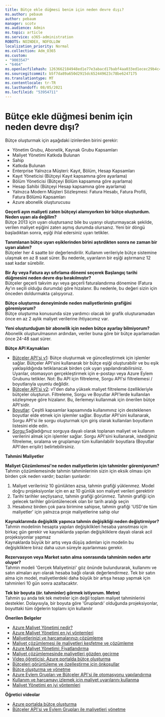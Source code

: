 ```yaml
---
title: Bütçe ekle düğmesi benim için neden devre dışı?
ms.author: pebaum
author: pebaum
manager: scotv
ms.audience: Admin
ms.topic: article
ms.service: o365-administration
ROBOTS: NOINDEX, NOFOLLOW
localization_priority: Normal
ms.collection: Adm_O365
ms.custom:
- "9003547"
- "6464"
ms.openlocfilehash: 1263662184948ed1e77e3abacd17babf4aa033ed1ecec29b4c4afc26d6da56f0
ms.sourcegitcommit: b5f7da89a650d2915dc652449623c78be6247175
ms.translationtype: MT
ms.contentlocale: tr-TR
ms.lasthandoff: 08/05/2021
ms.locfileid: "53954711"
---
```

# <a name="why-is-the-add-budget-button-disabled-for-me"></a>Bütçe ekle düğmesi benim için neden devre dışı?

Bütçe oluşturmak için aşağıdaki izinlerden birini gerekir:

- Yönetim Grubu, Abonelik, Kaynak Grubu Kapsamları
- Maliyet Yönetimi Katkıda Bulunan
- Sahip
- Katkıda Bulunan
- Enterprise Yalnızca Müşteri: Kayıt, Bölüm, Hesap Kapsamları
- Kayıt Yöneticisi (Bütçeyi Kayıt kapsamına göre ayarlama)
- Bölüm Yöneticisi (Bütçeyi Bölüm kapsamına göre ayarlama)
- Hesap Sahibi (Bütçeyi Hesap kapsamına göre ayarlama)
- Yalnızca Modern Müşteri Sözleşmesi: Fatura Hesabı, Fatura Profili, Fatura Bölümü Kapsamları
- Azure abonelik oluşturucusu

**Geçerli ayın maliyeti zaten bütçeyi alamıyorken bir bütçe oluşturdum. Neden uyarı ala değilim?**  
Bütçe 2013 için uyarı oluştursanız bile bu uyarıyı oluşturmayacak şekilde, verilen maliyet eşiğini zaten aşmış durumda olursanız. Yeni bir döngü başladıktan sonra, eşiği ihlal edersiniz uyarı tetikler.

**Tanımlanan bütçe uyarı eşiklerinden birini aştırdikten sonra ne zaman bir uyarı alalım?**  
Bütçeler her 4 saatte bir değerlendirilir. Kullanım verileriyle bütçe sistemine ulaşmak en az 8 saat sürer. Bu nedenle, uyarıların bir eşiği aştırmanız 12 saat kadar sürebilir.

**Bir Ay veya Fatura ayı sıfırlama dönemi seçerek Başlangıç tarihi düğmesini neden devre dışı bırakılmıştır?**  
Bütçeler geçerli takvim ayı veya geçerli faturalandırma dönemine (Fatura Ay'ın seçili olduğu durumda) göre hizalanır. Bu nedenle, bu değeri sizin için önceden doldurmakta çalışıyoruz.

**Bütçe oluşturma deneyiminde neden maliyetlerimin grafiğini göremiyorum?**  
Bütçe oluşturma konusunda size yardımcı olacak bir grafik oluşturamadan önce en az 2 aylık maliyet verilerine ihtiyacımız var.

**Yeni oluşturduğum bir abonelik için neden bütçe ayarlay bilmiyorum?**  
Abonelik oluşturulmasının ardından, veriler buna göre bir bütçe ayarlamadan önce 24-48 saat sürer.

**Bütçe API Kaynakları**

- [Bütçeler API'si v1](https://docs.microsoft.com/rest/api/consumption/budgets?WT.mc_id=Portal-Microsoft_Azure_Support): Bütçe oluşturmak ve güncelleştirmek için işlemler sağlar. Bütçeler API'sini kullanarak bir bütçe eşiği oluşturabilir ve bu eşik yaklaşıldığında tetiklanacak birden çok uyarı yapılandırabilirsiniz. Uyarılar, otomasyon gerçekleştirmek için e-postayı veya Azure Eylem Grubunu tetikler. Not: Bu API için filtreleme, Sorgu API'si filtrelemesi / boyutlarıyla uyumlu değildir.
- [Bütçeler API'si v2](https://github.com/Azure/azure-rest-api-specs/blob/master/specification/cost-management/resource-manager/Microsoft.CostManagement/preview/2019-04-01-preview/examples/CreateOrUpdateBudget.json): v1'den daha yüksek maliyet filtreleme özellikleriyle bütçeler oluşturun. Filtreleme, Sorgu ve Boyutlar API'lerde kullanılan sözleşmeye göre hizalanır. Bu, ilerlemeyi kullanmak için önerilen bütçe API'sidir.
- [Boyutlar](https://docs.microsoft.com/rest/api/cost-management/dimensions?WT.mc_id=Portal-Microsoft_Azure_Support): Çeşitli kapsamlar kapsamında kullanımınız için desteklenen boyutlar elde etmek için işlemler sağlar. Boyutlar API'sini kullanarak, Sorgu API'si ile sorgu oluşturmak için giriş olarak kullanılan boyutların listesini elde edin.
- [Sorgu:](https://docs.microsoft.com/rest/api/cost-management/query?WT.mc_id=Portal-Microsoft_Azure_Support)Sağladığınuz sorguya dayalı olarak toplanan maliyet ve kullanım verilerini almak için işlemler sağlar. Sorgu API'sini kullanarak, istediğiniz filtreleme, sıralama ve gruplamayı tüm kullanılabilir boyutlara (Boyutlar API'den erişilir) belirtebilirsiniz.

**Tahmini Maliyetler**

**Maliyet Çözümlemesi'ne neden maliyetlerim için tahminler göremiyorum?**  
Tahmin çözümlemesinde tahmin tahminlerinin sizin için eksik olması için birden çok neden vardır; bazıları şunlardır:

1. Maliyet verileriniz 10 günlükten azsa, tahmin grafiği yüklenmez. Model doğru projeksiyonlar için en az 10 günlük son maliyet verileri gerektirir
2. Tarihi tarihler seçtiysanız, tahmin grafiği görünmez. Tahmin grafiği için gelecek tarihler görüntülenecek olan bir tarih aralığı seçin
3. Hesabınız birden çok para birimine sahipse, tahmin grafiği 'USD'de tüm maliyetler' için yalnızca proje maliyetlerine sahip olur

**Kaynaklarımda değişiklik yapınca tahmin değişikliği neden değiştirmiyor?**  
Tahmin modelinin hesapta yapılan değişiklikleri hesaba yansıtması için birkaç gün gerekir ve kaynaklarda yapılan değişikliklere dayalı olarak acil projeksiyonlar yapmaz  
Kaynaklarda büyük bir artış veya düşüş adımları için modelin bu değişikliklere biraz daha uzun süreyle ayarlanması gerekir.

**Rezervasyon veya Market satın alma sonrasında tahminim neden artır oluyor?**  
Tahmin modeli 'Gerçek Maliyetinizi' göz önünde bulundurarak, kullanımı ve satın almaları ayrı olarak hesaba bağlı olarak değerlendirmez. Tek bir satın alma için model, maliyetlerdeki daha büyük bir artışa hesap yapmak için tahminleri 10 gün sonra azaltacaktır.

**Tek bir boyuta (ör. tahminler) görmek istiyorum. Metre)**  
Tahmin şu anda tek tek metreler için değil toplam maliyet tahminlerini destekler. Dolayısıyla, bir boyuta göre 'Gruplandı' olduğunda projeksiyonlar, boyuttaki tüm öğelerin toplamı için kullanılır

**Önerilen Belgeler**

- [Azure Maliyet Yönetimi nedir?](https://docs.microsoft.com/azure/cost-management/overview-cost-mgt?WT.mc_id=Portal-Microsoft_Azure_Support)
- [Azure Maliyet Yönetimi en iyi yöntemleri](https://docs.microsoft.com/azure/cost-management/cost-mgt-best-practices?WT.mc_id=Portal-Microsoft_Azure_Support)
- [Maliyetlerinizi ve harcamalarınızı çözümleme](https://docs.microsoft.com/azure/cost-management/quick-acm-cost-analysis?WT.mc_id=Portal-Microsoft_Azure_Support)
- [Maliyet çözümlemesi ile maliyetleri keşfetme ve çözümleme](https://docs.microsoft.com/azure/cost-management/quick-acm-cost-analysis?WT.mc_id=Portal-Microsoft_Azure_Support)
- [Azure Maliyet Yönetimi: Fiyatlandırma](https://azure.microsoft.com/services/cost-management/#pricing)
- [Maliyet çözümlemesinde maliyetleri gözden geçirme](https://docs.microsoft.com/azure/cost-management-billing/costs/quick-acm-cost-analysis?WT.mc_id=Portal-Microsoft_Azure_Support#review-costs-in-cost-analysis)
- [Video öğreticisi: Azure portalda bütçe oluşturma](https://www.youtube.com/watch?v=ExIVG_Gr45A&t=4s)
- [Bütçeleri görüntüleme ve özelleştirme için önkoşullar](https://docs.microsoft.com/azure/cost-management-billing/costs/tutorial-acm-create-budgets?WT.mc_id=Portal-Microsoft_Azure_Support#prerequisites)
- [Bütçe oluşturma ve yönetme](https://docs.microsoft.com/azure/cost-management-billing/costs/tutorial-acm-create-budgets?WT.mc_id=Portal-Microsoft_Azure_Support#create-a-budget-in-the-azure-portal)
- [Azure Eylem Grupları ve Bütçeler API'si ile otomasyonu yapılandırma](https://docs.microsoft.com/azure/cost-management/tutorial-acm-create-budgets?WT.mc_id=Portal-Microsoft_Azure_Support#trigger-an-action-group)
- [Kullanım ve harcamayı izlemek için maliyet uyarılarını kullanma](https://docs.microsoft.com/azure/cost-management/cost-mgt-alerts-monitor-usage-spending?WT.mc_id=Portal-Microsoft_Azure_Support)
- [Maliyet Yönetimi en iyi yöntemleri](https://docs.microsoft.com/azure/cost-management/cost-mgt-best-practices?WT.mc_id=Portal-Microsoft_Azure_Support)  

**Öğretici videolar**

- [Azure portalda bütçe oluşturma](https://go.microsoft.com/fwlink/?linkid=2146761)
- [Bütçeler API'si ve Eylem Grupları ile maliyetleri yönetme](https://go.microsoft.com/fwlink/?linkid=2147038)